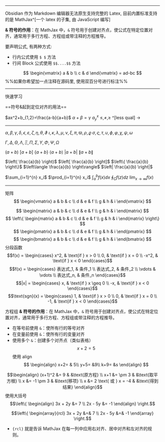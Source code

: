 
***

Obsidian 作为 Markdown 编辑器无法原生支持完整的 Latex, 目前内置标准支持的是 MathJax^[一个 latex 的子集, 由 JavaScript 编写]

**& 符号的作用**：在 MathJax 中，`&` 符号用于创建对齐点，使公式在特定位置对齐，通常用于多行方程、方程组或带注释的方程推导。

要声明公式, 有两种方式:
* 行内公式使用 `$ $` 方法
* 行间 Block 公式使用 `$$....$$` 方法

$$
\begin{vmatrix}
a & b \\
c & d
\end{vmatrix} = ad-bc
$$
%%如果你希望加一点注释在源码里, 使用双百分号进行标注%%
***
快速学习

==符号&起到定位对齐的用法==

$ax^2+b_{1,2}=\frac{a-b}{a+b}$
$\alpha+\beta=\gamma$
$a^x_{y}$
$\leq,\neq,\geq$ ^[less qual]
$\rightarrow$

***
$\alpha, \beta, \gamma, \delta, \epsilon, \varepsilon, \zeta, \eta, \theta, \vartheta$
$\iota, \kappa, \lambda, \mu, \nu, \xi, \pi, \varpi, \rho, \varrho$
$\sigma, \varsigma, \tau, \upsilon, \phi, \varphi, \chi, \psi, \omega$

$\Gamma, \Delta, \Theta, \Lambda, \Xi, \Pi, \Sigma, \Upsilon, \Phi, \Psi, \Omega$

$(a+b)$ $[a+b]$ $\{a+b\}$ $\langle a+b \rangle$ $|a+b|$ $\|a+b\|$

$\left( \frac{a}{b} \right)$
$\left[ \frac{a}{b} \right]$
$\left\{ \frac{a}{b} \right\}$
$\left\langle \frac{a}{b} \right\rangle$
$\left| \frac{a}{b} \right|$

$\sum_{i=1}^{n} x_i$
$\prod_{i=1}^{n} x_i$
$\int_{a}^{b} f(x) dx$
$\oint_{C} f(z) dz$
$\lim_{x \to \infty} f(x)$

***
矩阵
$$
\begin{vmatrix}
a & b & c \\
d & e & f \\
g & h & i
\end{vmatrix}
$$

$$
\begin{matrix}
a & b & c \\
d & e & f \\
g & h & i
\end{matrix}
$$
$$
\left\{
\begin{matrix}
a & b & c \\
d & e & f \\
g & h & i
\end{matrix}
\right\}
$$
$$
\begin{pmatrix}
a & b & c \\
d & e & f \\
g & h & i
\end{pmatrix}
$$
$$
\begin{bmatrix}
a & b & c \\
d & e & f \\
g & h & i
\end{bmatrix}
$$
分段函数
$$f(x) = 
\begin{cases}
x^2, & \text{if } x > 0 \\
0, & \text{if } x = 0 \\
-x^2, & \text{if } x < 0
\end{cases}$$
$$f(x) = 
\begin{cases}
表达式_1, & 条件_1 \\
表达式_2, & 条件_2 \\
\vdots & \vdots \\
表达式_n, & 条件_n
\end{cases}$$
$$|x| = 
\begin{cases}
x, & \text{if } x \geq 0 \\
-x, & \text{if } x < 0
\end{cases}$$
$$\text{sgn}(x) = 
\begin{cases}
1, & \text{if } x > 0 \\
0, & \text{if } x = 0 \\
-1, & \text{if } x < 0
\end{cases}$$

方程组
**& 符号的作用**：在 MathJax 中，`&` 符号用于创建对齐点，使公式在特定位置对齐，通常用于多行方程、方程组或带注释的方程推导。
- 在等号前使用 `&`：使所有行的等号对齐
- 在变量前使用 `&`：使所有行的变量对齐
- 使用多个 `&`：创建多个对齐点（类似表格）
$$
x+2=5
$$
使用 align
$$
\begin{align}
x+2= & 5\\
y+5= &9\\
 k+9= &s
\end{align}
$$


$$\begin{align}
(x+1)^2 &= 9 & &\text{原方程} \\
x+1 &= \pm 3 & &\text{取平方根} \\
x &= -1 \pm 3 & &\text{移项} \\
x &= 2 \text{ 或 } x = -4 & &\text{得到结果}
\end{align}$$
使用大括号
$$\left\{
\begin{align}
3x + 2y &= 7 \\
2x - 5y &= -1
\end{align}
\right.$$

$$\left\{
\begin{array}{rcl}
3x + 2y &=& 7 \\
2x - 5y &=& -1
\end{array}
\right.$$
- `{rcl}` 就是告诉 MathJax 在每一列中应用右对齐、居中对齐和左对齐的规则。